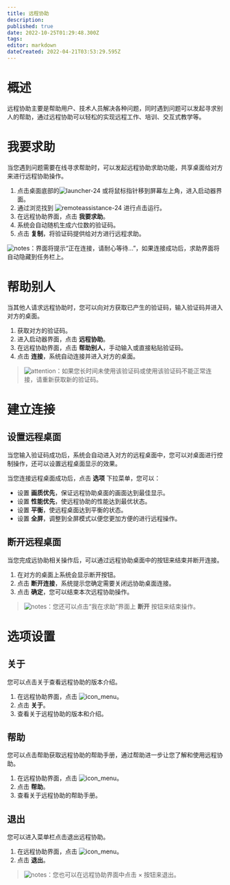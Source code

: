 ```yaml
---
title: 远程协助
description: 
published: true
date: 2022-10-25T01:29:48.300Z
tags: 
editor: markdown
dateCreated: 2022-04-21T03:53:29.595Z
---
```


# 概述

远程协助主要是帮助用户、技术人员解决各种问题，同时遇到问题可以发起寻求别人的帮助，通过远程协助可以轻松的实现远程工作、培训、交互式教学等。

# 我要求助

当您遇到问题需要在线寻求帮助时，可以发起远程协助求助功能，共享桌面给对方来进行远程协助操作。

1. 点击桌面底部的![launcher-24](/images/1/18/Launcher_icon.png) 或将鼠标指针移到屏幕左上角，进入启动器界面。
2. 通过浏览找到 ![remoteassistance-24](/images/3/3f/Remoteassistance-24.png) 进行点击运行。
3. 在远程协助界面，点击 **我要求助**。
4. 系统会自动随机生成六位数的验证码。
5. 点击 **复制**，将验证码提供给对方进行远程求助。

![notes](/images/5/51/Notes.png)：界面将提示“正在连接，请耐心等待...”，如果连接成功后，求助界面将自动隐藏到任务栏上。

# 帮助别人

当其他人请求远程协助时，您可以向对方获取已产生的验证码，输入验证码并进入对方的桌面。

1. 获取对方的验证码。
2. 进入启动器界面，点击 **远程协助**。
3. 在远程协助界面，点击 **帮助别人**，手动输入或直接粘贴验证码。
4. 点击 **连接**，系统自动连接并进入对方的桌面。

> ![attention](/images/c/c7/Attention.png)：如果您长时间未使用该验证码或使用该验证码不能正常连接，请重新获取新的验证码。

# 建立连接

## 设置远程桌面

当您输入验证码成功后，系统会自动进入对方的远程桌面中，您可以对桌面进行控制操作，还可以设置远程桌面显示的效果。

当您连接远程桌面成功后，点击 **选项** 下拉菜单，您可以：

- 设置 **画质优先**，保证远程协助桌面的画面达到最佳显示。
- 设置 **性能优先**，使远程协助的性能达到最优状态。
- 设置 **平衡**，使远程桌面达到平衡的状态。
- 设置 **全屏**，调整到全屏模式以便您更加方便的进行远程操作。

## 断开远程桌面

当您完成远协助相关操作后，可以通过远程协助桌面中的按钮来结束并断开连接。

1. 在对方的桌面上系统会显示断开按钮。
2. 点击 **断开连接**，系统提示您确定需要关闭远协助桌面连接。
3. 点击 **确定**，您可以结束本次远程协助操作。

> ![notes](/images/5/51/Notes.png)：您还可以点击“我在求助”界面上 **断开** 按钮来结束操作。

# 选项设置

## 关于

您可以点击关于查看远程协助的版本介绍。

1. 在远程协助界面，点击 ![icon_menu](/images/4/44/Icon_menu.png)。
2. 点击 **关于**。
3. 查看关于远程协助的版本和介绍。

## 帮助

您可以点击帮助获取远程协助的帮助手册，通过帮助进一步让您了解和使用远程协助。

1. 在远程协助界面，点击 ![icon_menu](/images/4/44/Icon_menu.png)。
2. 点击 **帮助**。
3. 查看关于远程协助的帮助手册。

## 退出

您可以进入菜单栏点击退出远程协助。

1. 在远程协助界面，点击 ![icon_menu](/images/4/44/Icon_menu.png)。
2. 点击 **退出**。

> ![notes](/images/5/51/Notes.png)：您也可以在远程协助界面中点击 × 按钮来退出。
